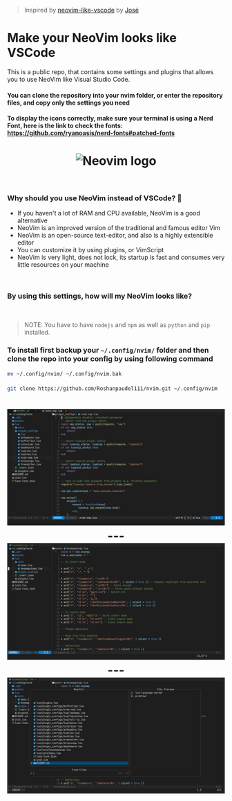 > Inspired by [neovim-like-vscode](https://github.com/josethz00/neovim-like-vscode) by [José](https://github.com/josethz00)

# Make your NeoVim looks like VSCode

This is a public repo, that contains some settings and plugins that allows you to use NeoVim like Visual Studio Code.

#### You can clone the repository into your nvim folder, or enter the repository files, and copy only the settings you need

#### To display the icons correctly, make sure your terminal is using a Nerd Font, here is the link to check the fonts: https://github.com/ryanoasis/nerd-fonts#patched-fonts

<h1 align='center'>
  <img src='https://res.cloudinary.com/practicaldev/image/fetch/s--Od4gK0Wl--/c_imagga_scale,f_auto,fl_progressive,h_900,q_auto,w_1600/https://dev-to-uploads.s3.amazonaws.com/i/xl7ejjiohf36b31frr8a.png' alt='Neovim logo' />
</h1>
<br />
<h3> Why should you use NeoVim instead of VSCode? 🤔 </h3>
<ul>
  <li>If you haven't a lot of RAM and CPU available, NeoVim is a good alternative</li>
  <li>NeoVim is an improved version of the traditional and famous editor Vim</li>
  <li>NeoVim is an open-source text-editor, and also is a highly extensible editor</li>
  <li>You can customize it by using plugins, or VimScript</li>
  <li>NeoVim is very light, does not lock, its startup is fast and consumes very little resources on your machine</li>
</ul>
<br />
<h3>By using this settings, how will my NeoVim looks like?</h3>
<br />

> NOTE: You have to have `nodejs` and `npm` as well as `python` and `pip` installed.

### To install first backup your `~/.config/nvim/` folder and then clone the repo into your config by using following command

```sh
mv ~/.config/nvim/ ~/.config/nvim.bak

git clone https://github.com/Roshanpaudel111/nvim.git ~/.config/nvim
```

<h1 align='center'>
  <img src='./assets/pic1.png' alt='NeoVim VSCode'/>
  ---
  <img src='./assets/pic2.png' alt='NeoVim VSCode'/>
  ---
  <img src='./assets/pic3.png' alt='NeoVim VSCode'/>
</h1>
